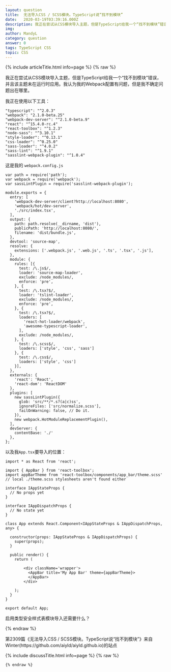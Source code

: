 ```yaml
---
layout: question
title:  无法导入CSS / SCSS模块。TypeScript说“找不到模块”
date:   2020-03-19T03:39:16.000Z
description: 我正在尝试从CSS模块导入主题，但是TypeScript给我一个“找不到模块”错误，并且该主题未在运行时应用。我认为我的Webpack配置有问题，但是我不...
img: 
author: MandyL
category: question
answer: 0
tags: TypeScript CSS
topic: CSS
---
```

<div class="article-root">
  <div class="article">
    {% include articleTitle.html info=page %}
    {% raw %}
    <div class="article-content"><p><font style="vertical-align: inherit;"><font style="vertical-align: inherit;">我正在尝试从CSS模块导入主题，但是TypeScript给我一个“找不到模块”错误，并且该主题未在运行时应用。</font><font style="vertical-align: inherit;">我认为我的Webpack配置有问题，但是我不确定问题出在哪里。</font></font></p>

<p><font style="vertical-align: inherit;"><font style="vertical-align: inherit;">我正在使用以下工具：</font></font></p>

<pre><code>"typescript": "^2.0.3"<font></font>
"webpack": "2.1.0-beta.25"<font></font>
"webpack-dev-server": "^2.1.0-beta.9"<font></font>
"react": "^15.4.0-rc.4"<font></font>
"react-toolbox": "^1.2.3"<font></font>
"node-sass": "^3.10.1"<font></font>
"style-loader": "^0.13.1"<font></font>
"css-loader": "^0.25.0"<font></font>
"sass-loader": "^4.0.2"<font></font>
"sass-lint": "^1.9.1"<font></font>
"sasslint-webpack-plugin": "^1.0.4"<font></font>
</code></pre>

<p><font style="vertical-align: inherit;"><font style="vertical-align: inherit;">这是我的 </font></font><code>webpack.config.js</code></p>

<pre><code>var path = require('path');<font></font>
var webpack = require('webpack');<font></font>
var sassLintPlugin = require('sasslint-webpack-plugin');<font></font>
<font></font>
module.exports = {<font></font>
  entry: [<font></font>
    'webpack-dev-server/client?http://localhost:8080',<font></font>
    'webpack/hot/dev-server',<font></font>
    './src/index.tsx',<font></font>
  ],<font></font>
  output: {<font></font>
    path: path.resolve(__dirname, 'dist'),<font></font>
    publicPath: 'http://localhost:8080/',<font></font>
    filename: 'dist/bundle.js',<font></font>
  },<font></font>
  devtool: 'source-map',<font></font>
  resolve: {<font></font>
    extensions: ['.webpack.js', '.web.js', '.ts', '.tsx', '.js'],<font></font>
  },<font></font>
  module: {<font></font>
    rules: [{<font></font>
      test: /\.js$/,<font></font>
      loader: 'source-map-loader',<font></font>
      exclude: /node_modules/,<font></font>
      enforce: 'pre',<font></font>
    }, {<font></font>
      test: /\.tsx?$/,<font></font>
      loader: 'tslint-loader',<font></font>
      exclude: /node_modules/,<font></font>
      enforce: 'pre',<font></font>
    }, {<font></font>
      test: /\.tsx?$/,<font></font>
      loaders: [<font></font>
        'react-hot-loader/webpack',<font></font>
        'awesome-typescript-loader',<font></font>
      ],<font></font>
      exclude: /node_modules/,<font></font>
    }, {<font></font>
      test: /\.scss$/,<font></font>
      loaders: ['style', 'css', 'sass']<font></font>
    }, {<font></font>
      test: /\.css$/,<font></font>
      loaders: ['style', 'css']<font></font>
    }],<font></font>
  },<font></font>
  externals: {<font></font>
    'react': 'React',<font></font>
    'react-dom': 'ReactDOM'<font></font>
  },<font></font>
  plugins: [<font></font>
    new sassLintPlugin({<font></font>
      glob: 'src/**/*.s?(a|c)ss',<font></font>
      ignoreFiles: ['src/normalize.scss'],<font></font>
      failOnWarning: false, // Do it.<font></font>
    }),<font></font>
    new webpack.HotModuleReplacementPlugin(),<font></font>
  ],<font></font>
  devServer: {<font></font>
    contentBase: './'<font></font>
  },<font></font>
};<font></font>
</code></pre>

<p><font style="vertical-align: inherit;"><font style="vertical-align: inherit;">以及我</font></font><code>App.tsx</code><font style="vertical-align: inherit;"><font style="vertical-align: inherit;">要导入的位置：</font></font></p>

<pre><code>import * as React from 'react';<font></font>
<font></font>
import { AppBar } from 'react-toolbox';<font></font>
import appBarTheme from 'react-toolbox/components/app_bar/theme.scss'<font></font>
// local ./theme.scss stylesheets aren't found either <font></font>
<font></font>
interface IAppStateProps {<font></font>
  // No props yet<font></font>
}<font></font>
<font></font>
interface IAppDispatchProps {<font></font>
  // No state yet<font></font>
}<font></font>
<font></font>
class App extends React.Component&lt;IAppStateProps &amp; IAppDispatchProps, any&gt; {<font></font>
<font></font>
  constructor(props: IAppStateProps &amp; IAppDispatchProps) {<font></font>
    super(props);<font></font>
  }<font></font>
<font></font>
  public render() {<font></font>
    return (<font></font>
<font></font>
        &lt;div className='wrapper'&gt;<font></font>
          &lt;AppBar title='My App Bar' theme={appBarTheme}&gt;<font></font>
          &lt;/AppBar&gt;<font></font>
        &lt;/div&gt;<font></font>
<font></font>
    );<font></font>
  }<font></font>
}<font></font>
<font></font>
export default App;<font></font>
</code></pre>

<p><font style="vertical-align: inherit;"><font style="vertical-align: inherit;">启用类型安全样式表模块导入还需要什么？</font></font></p></div>
    {% endraw %}
  </div>
  <p class="winter_mark">第2309篇《无法导入CSS / SCSS模块。TypeScript说“找不到模块”》来自Winter(https://github.com/aiyld/aiyld.github.io)的站点</p>
  <div class="discuss-wrapper">
    {% include discussTitle.html info=page %}
    {% raw %}
    
    {% endraw %}
  </div>
<div>
